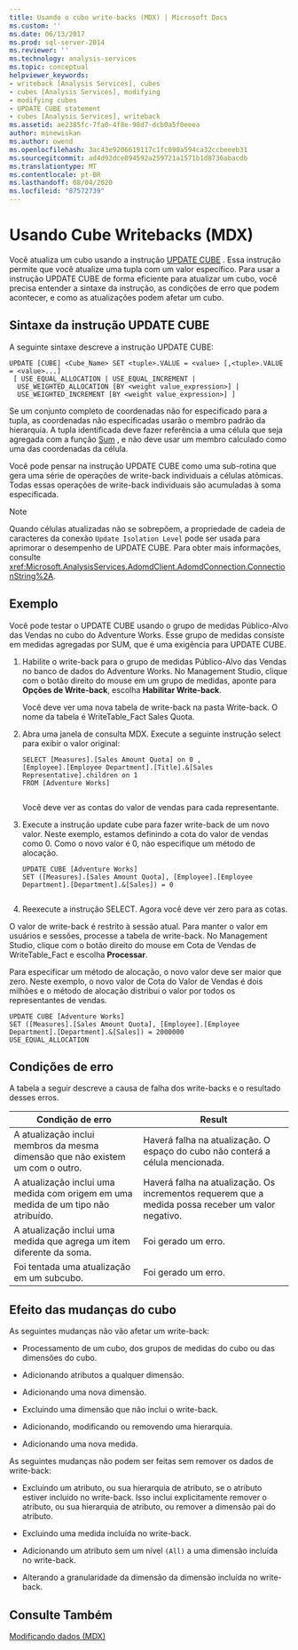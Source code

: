 ```yaml
---
title: Usando o cubo write-backs (MDX) | Microsoft Docs
ms.custom: ''
ms.date: 06/13/2017
ms.prod: sql-server-2014
ms.reviewer: ''
ms.technology: analysis-services
ms.topic: conceptual
helpviewer_keywords:
- writeback [Analysis Services], cubes
- cubes [Analysis Services], modifying
- modifying cubes
- UPDATE CUBE statement
- cubes [Analysis Services], writeback
ms.assetid: ae2385fc-7fa0-4f8e-98d7-dcb0a5f0eeea
author: minewiskan
ms.author: owend
ms.openlocfilehash: 3ac43e9206619117c1fc090a594ca32ccbeeeb31
ms.sourcegitcommit: ad4d92dce894592a259721a1571b1d8736abacdb
ms.translationtype: MT
ms.contentlocale: pt-BR
ms.lasthandoff: 08/04/2020
ms.locfileid: "87572739"
---
```

# <a name="using-cube-writebacks-mdx"></a>Usando Cube Writebacks (MDX)
  Você atualiza um cubo usando a instrução [UPDATE CUBE](/sql/mdx/mdx-data-manipulation-update-cube) . Essa instrução permite que você atualize uma tupla com um valor específico. Para usar a instrução UPDATE CUBE de forma eficiente para atualizar um cubo, você precisa entender a sintaxe da instrução, as condições de erro que podem acontecer, e como as atualizações podem afetar um cubo.  
  
## <a name="update-cube-statement-syntax"></a>Sintaxe da instrução UPDATE CUBE  
 A seguinte sintaxe descreve a instrução UPDATE CUBE:  
  
```  
UPDATE [CUBE] <Cube_Name> SET <tuple>.VALUE = <value> [,<tuple>.VALUE = <value>...]  
 [ USE_EQUAL_ALLOCATION | USE_EQUAL_INCREMENT |  
  USE_WEIGHTED_ALLOCATION [BY <weight value_expression>] |  
  USE_WEIGHTED_INCREMENT [BY <weight value_expression>] ]   
```  
  
 Se um conjunto completo de coordenadas não for especificado para a tupla, as coordenadas não especificadas usarão o membro padrão da hierarquia. A tupla identificada deve fazer referência a uma célula que seja agregada com a função [Sum](/sql/mdx/sum-mdx) , e não deve usar um membro calculado como uma das coordenadas da célula.  
  
 Você pode pensar na instrução UPDATE CUBE como uma sub-rotina que gera uma série de operações de write-back individuais a células atômicas. Todas essas operações de write-back individuais são acumuladas à soma especificada.  
  
> [!NOTE]  
>  Quando células atualizadas não se sobrepõem, a propriedade de cadeia de caracteres da conexão `Update Isolation Level` pode ser usada para aprimorar o desempenho de UPDATE CUBE. Para obter mais informações, consulte <xref:Microsoft.AnalysisServices.AdomdClient.AdomdConnection.ConnectionString%2A>.  
  
## <a name="example"></a>Exemplo  
 Você pode testar o UPDATE CUBE usando o grupo de medidas Público-Alvo das Vendas no cubo do Adventure Works. Esse grupo de medidas consiste em medidas agregadas por SUM, que é uma exigência para UPDATE CUBE.  
  
1.  Habilite o write-back para o grupo de medidas Público-Alvo das Vendas no banco de dados do Adventure Works. No Management Studio, clique com o botão direito do mouse em um grupo de medidas, aponte para **Opções de Write-back**, escolha **Habilitar Write-back**.  
  
     Você deve ver uma nova tabela de write-back na pasta Write-back. O nome da tabela é WriteTable_Fact Sales Quota.  
  
2.  Abra uma janela de consulta MDX. Execute a seguinte instrução select para exibir o valor original:  
  
    ```  
    SELECT [Measures].[Sales Amount Quota] on 0 ,  
    [Employee].[Employee Department].[Title].&[Sales Representative].children on 1  
    FROM [Adventure Works]  
  
    ```  
  
     Você deve ver as contas do valor de vendas para cada representante.  
  
3.  Execute a instrução update cube para fazer write-back de um novo valor. Neste exemplo, estamos definindo a cota do valor de vendas como 0. Como o novo valor é 0, não especifique um método de alocação.  
  
    ```  
    UPDATE CUBE [Adventure Works]   
    SET ([Measures].[Sales Amount Quota], [Employee].[Employee Department].[Department].&[Sales]) = 0  
  
    ```  
  
4.  Reexecute a instrução SELECT. Agora você deve ver zero para as cotas.  
  
 O valor de write-back é restrito à sessão atual. Para manter o valor em usuários e sessões, processe a tabela de write-back. No Management Studio, clique com o botão direito do mouse em Cota de Vendas de WriteTable_Fact e escolha **Processar**.  
  
 Para especificar um método de alocação, o novo valor deve ser maior que zero. Neste exemplo, o novo valor de Cota do Valor de Vendas é dois milhões e o método de alocação distribui o valor por todos os representantes de vendas.  
  
```  
UPDATE CUBE [Adventure Works]   
SET ([Measures].[Sales Amount Quota], [Employee].[Employee Department].[Department].&[Sales]) = 2000000   
USE_EQUAL_ALLOCATION  
```  
  
## <a name="error-conditions"></a>Condições de erro  
 A tabela a seguir descreve a causa de falha dos write-backs e o resultado desses erros.  
  
|Condição de erro|Result|  
|---------------------|------------|  
|A atualização inclui membros da mesma dimensão que não existem um com o outro.|Haverá falha na atualização. O espaço do cubo não conterá a célula mencionada.|  
|A atualização inclui uma medida com origem em uma medida de um tipo não atribuído.|Haverá falha na atualização. Os incrementos requerem que a medida possa receber um valor negativo.|  
|A atualização inclui uma medida que agrega um item diferente da soma.|Foi gerado um erro.|  
|Foi tentada uma atualização em um subcubo.|Foi gerado um erro.|  
  
## <a name="affect-of-cube-changes"></a>Efeito das mudanças do cubo  
 As seguintes mudanças não vão afetar um write-back:  
  
-   Processamento de um cubo, dos grupos de medidas do cubo ou das dimensões do cubo.  
  
-   Adicionando atributos a qualquer dimensão.  
  
-   Adicionando uma nova dimensão.  
  
-   Excluindo uma dimensão que não inclui o write-back.  
  
-   Adicionando, modificando ou removendo uma hierarquia.  
  
-   Adicionando uma nova medida.  
  
 As seguintes mudanças não podem ser feitas sem remover os dados de write-back:  
  
-   Excluindo um atributo, ou sua hierarquia de atributo, se o atributo estiver incluído no write-back. Isso inclui explicitamente remover o atributo, ou sua hierarquia de atributo, ou remover a dimensão pai do atributo.  
  
-   Excluindo uma medida incluída no write-back.  
  
-   Adicionando um atributo sem um nível `(All)` a uma dimensão incluída no write-back.  
  
-   Alterando a granularidade da dimensão da dimensão incluída no write-back.  
  
## <a name="see-also"></a>Consulte Também  
 [Modificando dados &#40;MDX&#41;](mdx-data-modification-modifying-data.md)  
  
  
